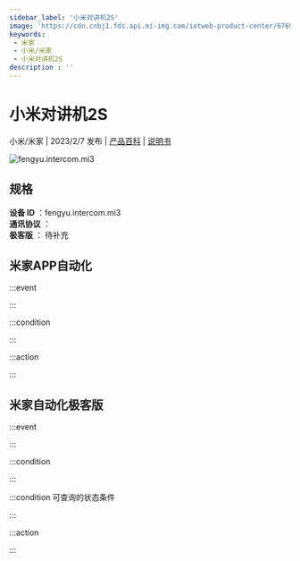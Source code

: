 ```yaml
---
sidebar_label: '小米对讲机2S'
image: 'https://cdn.cnbj1.fds.api.mi-img.com/iotweb-product-center/67690c1eb15c1eed9fa7dc127de26228_1652172721259.png?GalaxyAccessKeyId=AKVGLQWBOVIRQ3XLEW&Expires=9223372036854775807&Signature=HFEsHjPpzFvVpw6aXsTbQtMBPmQ='
keywords: 
 - 米家
 - 小米/米家
 - 小米对讲机2S
description : ''
---
```

# 小米对讲机2S

小米/米家 | 2023/2/7 发布 | [产品百科](https://home.mi.com/webapp/content/baike/product/index.html?model=fengyu.intercom.mi3/) | [说明书](https://home.mi.com/views/introduction.html?model=fengyu.intercom.mi3&region=cn)

![fengyu.intercom.mi3](https://cdn.cnbj1.fds.api.mi-img.com/iotweb-product-center/67690c1eb15c1eed9fa7dc127de26228_1652172721259.png?GalaxyAccessKeyId=AKVGLQWBOVIRQ3XLEW&Expires=9223372036854775807&Signature=HFEsHjPpzFvVpw6aXsTbQtMBPmQ=)

## 规格  
> 
**设备 ID** ：fengyu.intercom.mi3  
**通讯协议** ：  
**极客版**  ： 待补充 


## 米家APP自动化  

:::event  

:::

:::condition  

:::

:::action   

:::

## 米家自动化极客版  

:::event  

:::

:::condition  

:::

:::condition 可查询的状态条件  

:::

:::action  

:::

        
